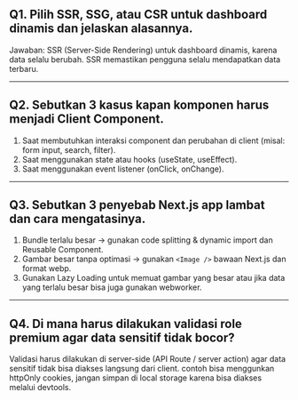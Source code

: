## Q1. Pilih SSR, SSG, atau CSR untuk dashboard dinamis dan jelaskan alasannya.
Jawaban:
SSR (Server-Side Rendering) untuk dashboard dinamis, karena data selalu berubah. SSR memastikan pengguna selalu mendapatkan data terbaru.

---

## Q2. Sebutkan 3 kasus kapan komponen harus menjadi Client Component.
1. Saat membutuhkan interaksi component dan perubahan di client (misal: form input, search, filter).
2. Saat menggunakan state atau hooks (useState, useEffect).
3. Saat menggunakan event listener (onClick, onChange).

---

## Q3. Sebutkan 3 penyebab Next.js app lambat dan cara mengatasinya.
1. Bundle terlalu besar → gunakan code splitting & dynamic import dan Reusable Component.
2. Gambar besar tanpa optimasi → gunakan `<Image />` bawaan Next.js dan format webp.
3. Gunakan Lazy Loading untuk memuat gambar yang besar atau jika data yang terlalu besar bisa juga gunakan webworker.

---

## Q4. Di mana harus dilakukan validasi role premium agar data sensitif tidak bocor?
Validasi harus dilakukan di server-side (API Route / server action) agar data sensitif tidak bisa diakses langsung dari client.
contoh bisa menggunkan httpOnly cookies, jangan simpan di local storage karena bisa diakses melalui devtools.
